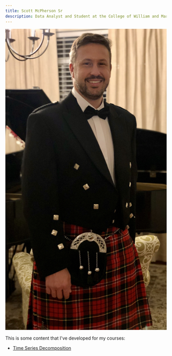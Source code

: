 ```yaml
---
title: Scott McPherson Sr
description: Data Analyst and Student at the College of William and Mary
---
```

![Formal Photo](/pics/Formal.jpg)

This is some content that I've developed for my courses:

 - [Time Series Decomposition](/timeseries/index.md)
